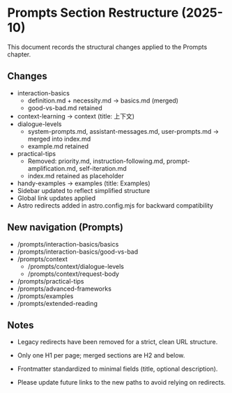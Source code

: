 # Prompts Section Restructure (2025-10)

This document records the structural changes applied to the Prompts chapter.

## Changes

- interaction-basics
  - definition.md + necessity.md → basics.md (merged)
  - good-vs-bad.md retained
- context-learning → context (title: 上下文)
- dialogue-levels
  - system-prompts.md, assistant-messages.md, user-prompts.md → merged into index.md
  - example.md retained
- practical-tips
  - Removed: priority.md, instruction-following.md, prompt-amplification.md, self-iteration.md
  - index.md retained as placeholder
- handy-examples → examples (title: Examples)
- Sidebar updated to reflect simplified structure
- Global link updates applied
- Astro redirects added in astro.config.mjs for backward compatibility

## New navigation (Prompts)

- /prompts/interaction-basics/basics
- /prompts/interaction-basics/good-vs-bad
- /prompts/context
  - /prompts/context/dialogue-levels
  - /prompts/context/request-body
- /prompts/practical-tips
- /prompts/advanced-frameworks
- /prompts/examples
- /prompts/extended-reading

## Notes

- Legacy redirects have been removed for a strict, clean URL structure.

- Only one H1 per page; merged sections are H2 and below.
- Frontmatter standardized to minimal fields (title, optional description).
- Please update future links to the new paths to avoid relying on redirects.
